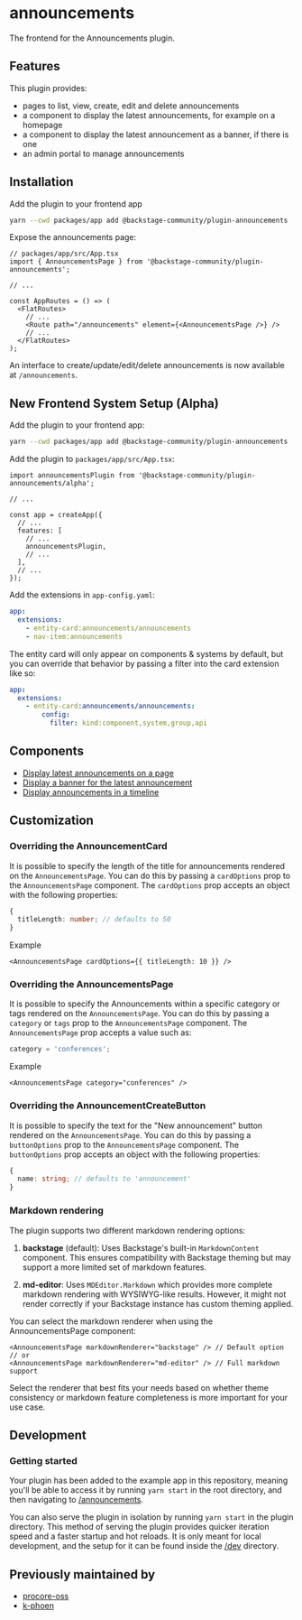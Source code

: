 # announcements

The frontend for the Announcements plugin.

## Features

This plugin provides:

- pages to list, view, create, edit and delete announcements
- a component to display the latest announcements, for example on a homepage
- a component to display the latest announcement as a banner, if there is one
- an admin portal to manage announcements

## Installation

Add the plugin to your frontend app

```bash
yarn --cwd packages/app add @backstage-community/plugin-announcements
```

Expose the announcements page:

```tsx
// packages/app/src/App.tsx
import { AnnouncementsPage } from '@backstage-community/plugin-announcements';

// ...

const AppRoutes = () => (
  <FlatRoutes>
    // ...
    <Route path="/announcements" element={<AnnouncementsPage />} />
    // ...
  </FlatRoutes>
);
```

An interface to create/update/edit/delete announcements is now available at `/announcements`.

## New Frontend System Setup (Alpha)

Add the plugin to your frontend app:

```bash
yarn --cwd packages/app add @backstage-community/plugin-announcements
```

Add the plugin to `packages/app/src/App.tsx`:

```tsx
import announcementsPlugin from '@backstage-community/plugin-announcements/alpha';

// ...

const app = createApp({
  // ...
  features: [
    // ...
    announcementsPlugin,
    // ...
  ],
  // ...
});
```

Add the extensions in `app-config.yaml`:

```yaml
app:
  extensions:
    - entity-card:announcements/announcements
    - nav-item:announcements
```

The entity card will only appear on components & systems by default, but you can override that
behavior by passing a filter into the card extension like so:

```yaml
app:
  extensions:
    - entity-card:announcements/announcements:
        config:
          filter: kind:component,system,group,api
```

## Components

- [Display latest announcements on a page](./docs/latest-announcements-on-page.md)
- [Display a banner for the latest announcement](./docs/latest-announcement-banner.md)
- [Display announcements in a timeline](./docs/announcement-timeline.md)

## Customization

### Overriding the AnnouncementCard

It is possible to specify the length of the title for announcements rendered on the `AnnouncementsPage`. You can do this by passing a `cardOptions` prop to the `AnnouncementsPage` component. The `cardOptions` prop accepts an object with the following properties:

```ts
{
  titleLength: number; // defaults to 50
}
```

Example

```tsx
<AnnouncementsPage cardOptions={{ titleLength: 10 }} />
```

### Overriding the AnnouncementsPage

It is possible to specify the Announcements within a specific category or tags rendered on the `AnnouncementsPage`. You can do this by passing a `category` or `tags` prop to the `AnnouncementsPage` component. The `AnnouncementsPage` prop accepts a value such as:

```ts
category = 'conferences';
```

Example

```tsx
<AnnouncementsPage category="conferences" />
```

### Overriding the AnnouncementCreateButton

It is possible to specify the text for the "New announcement" button rendered on the `AnnouncementsPage`. You can do this by passing a `buttonOptions` prop to the `AnnouncementsPage` component. The `buttonOptions` prop accepts an object with the following properties:

```ts
{
  name: string; // defaults to 'announcement'
}
```

### Markdown rendering

The plugin supports two different markdown rendering options:

1. **backstage** (default): Uses Backstage's built-in `MarkdownContent` component. This ensures compatibility with Backstage theming but may support a more limited set of markdown features.

2. **md-editor**: Uses `MDEditor.Markdown` which provides more complete markdown rendering with WYSIWYG-like results. However, it might not render correctly if your Backstage instance has custom theming applied.

You can select the markdown renderer when using the AnnouncementsPage component:

```tsx
<AnnouncementsPage markdownRenderer="backstage" /> // Default option
// or
<AnnouncementsPage markdownRenderer="md-editor" /> // Full markdown support
```

Select the renderer that best fits your needs based on whether theme consistency or markdown feature completeness is more important for your use case.

## Development

### Getting started

Your plugin has been added to the example app in this repository, meaning you'll be able to access it by running `yarn start` in the root directory, and then navigating to [/announcements](http://localhost:3000/announcements).

You can also serve the plugin in isolation by running `yarn start` in the plugin directory.
This method of serving the plugin provides quicker iteration speed and a faster startup and hot reloads.
It is only meant for local development, and the setup for it can be found inside the [/dev](./dev) directory.

## Previously maintained by

- [procore-oss](https://github.com/procore-oss/backstage-plugin-announcements/tree/main/plugins/announcements)
- [k-phoen](https://github.com/K-Phoen/backstage-plugin-announcements/tree/main/plugins/announcements)
